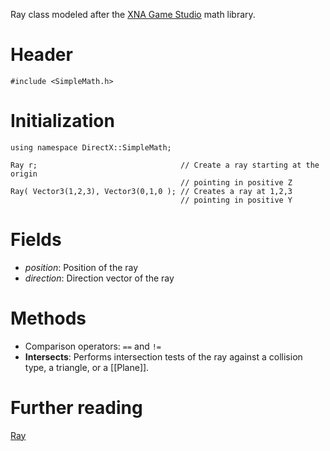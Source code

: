 Ray class modeled after the [XNA Game Studio](https://msdn.microsoft.com/en-us/library/microsoft.xna.framework.ray.aspx) math library.

# Header

    #include <SimpleMath.h>

# Initialization

    using namespace DirectX::SimpleMath;

    Ray r;                                // Create a ray starting at the origin
                                          // pointing in positive Z
    Ray( Vector3(1,2,3), Vector3(0,1,0 ); // Creates a ray at 1,2,3
                                          // pointing in positive Y

# Fields
* *position*: Position of the ray
* *direction*: Direction vector of the ray

# Methods
* Comparison operators: ``==`` and ``!=``
* **Intersects**: Performs intersection tests of the ray against a collision type, a triangle, or a [[Plane]].

# Further reading

[Ray](https://en.wikipedia.org/wiki/Line_(geometry)#Ray)  
